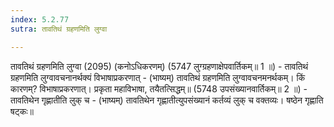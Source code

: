 ```yaml
---
index: 5.2.77
sutra: तावतिथं ग्रहणमिति लुग्वा

---
```

तावतिथं ग्रहणमिति लुग्वा (2095) (कनोऽधिकरणम्) (5747 लुग्ग्रहणाक्षेपवार्तिकम्॥ 1 ॥) - तावतिथं ग्रहणमिति लुग्वावचनानर्थक्यं विभाषाप्रकरणात् - (भाष्यम्) तावतिथं ग्रहणमिति लुग्वावचनमनर्थकम्। किं कारणम्? विभाषाप्रकरणात्। प्रकृता महाविभाषा, तयैतत्सिद्धम्॥ (5748 उपसंख्यानवार्तिकम्॥ 2 ॥) - तावतिथेन गृह्णातीति लुक् च - (भाष्यम्) तावतिथेन गृह्णातीत्युपसंख्यानं कर्तव्यं लुक् च वक्तव्यः। षष्ठेन गृह्णाति षट्कः॥